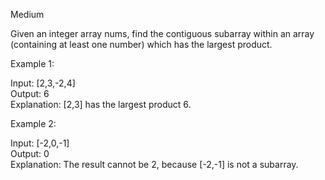 Medium

Given an integer array nums, find the contiguous subarray within an array (containing at least one number) which has the largest product.

Example 1:

Input: [2,3,-2,4]  
Output: 6  
Explanation: [2,3] has the largest product 6. 

Example 2:

Input: [-2,0,-1]  
Output: 0  
Explanation: The result cannot be 2, because [-2,-1] is not a subarray.
